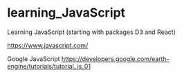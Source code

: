 # learning_JavaScript
Learning JavaScript (starting with packages D3 and React)

https://www.javascript.com/

Google JavaScript
https://developers.google.com/earth-engine/tutorials/tutorial_js_01
